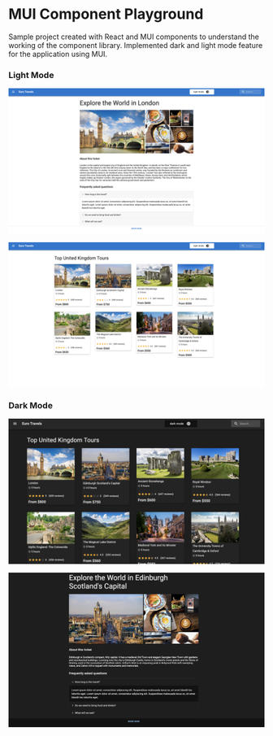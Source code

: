 # MUI Component Playground

Sample project created with React and MUI components to understand the working of the 
component library. Implemented dark and light mode feature for the application using
MUI.

### Light Mode

![alt text](https://github.com/madhavms/mui-playground/blob/master/app_images/1.png)

![alt text](https://github.com/madhavms/mui-playground/blob/master/app_images/2.png)

### Dark Mode 

![alt text](https://github.com/madhavms/mui-playground/blob/master/app_images/1_dark.png)

![alt text](https://github.com/madhavms/mui-playground/blob/master/app_images/2_darker.png)



